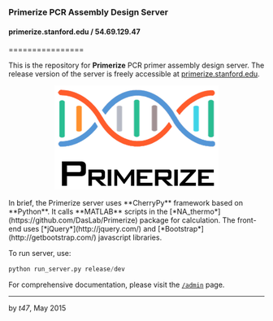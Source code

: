 ### Primerize PCR Assembly Design Server
#### primerize.stanford.edu / 54.69.129.47
================

This is the repository for **Primerize** PCR primer assembly design server. The release version of the server is freely accessible at [primerize.stanford.edu](http://primerize.stanford.edu).  
<p align="center">
  <img src="res/images/logo_primerize_2.png" alt="Primerize Logo" />
</p>
In brief, the Primerize server uses **CherryPy** framework based on **Python**. It calls **MATLAB** scripts in the [*NA_thermo*](https://github.com/DasLab/Primerize) package for calculation. The front-end uses [*jQuery*](http://jquery.com/) and [*Bootstrap*](http://getbootstrap.com/) javascript libraries.  

To run server, use:  
```python
python run_server.py release/dev
```

For comprehensive documentation, please visit the [`/admin`](http://primerize.stanford.edu/admin) page.

---
by *t47*, May 2015

